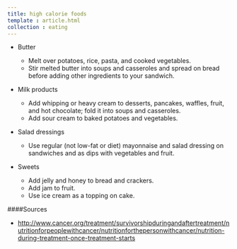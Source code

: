 ```yaml
---
title: high calorie foods
template : article.html
collection : eating
---
```


+ Butter
    + Melt over potatoes, rice, pasta, and cooked vegetables.
    + Stir melted butter into soups and casseroles and spread on bread before adding other ingredients to your sandwich.

+ Milk products
    + Add whipping or heavy cream to desserts, pancakes, waffles, fruit, and hot chocolate; fold it into soups and casseroles.
    + Add sour cream to baked potatoes and vegetables.

+ Salad dressings
    + Use regular (not low-fat or diet) mayonnaise and salad dressing on sandwiches and as dips with vegetables and fruit.

+ Sweets
    + Add jelly and honey to bread and crackers.
    + Add jam to fruit.
    + Use ice cream as a topping on cake.




####Sources
- http://www.cancer.org/treatment/survivorshipduringandaftertreatment/nutritionforpeoplewithcancer/nutritionforthepersonwithcancer/nutrition-during-treatment-once-treatment-starts
